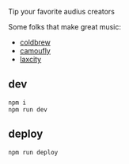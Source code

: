 Tip your favorite audius creators

Some folks that make great music:
* <a class="twitter-share-button" href="https://twitter.com/intent/tweet?text=Support%20with%20a%20tip%20on%20%23Audius%20%24AUDIO%20https%3A%2F%2Ftip.audius.co%2Fcoldbrew">coldbrew</a>
* <a class="twitter-share-button" href="https://twitter.com/intent/tweet?text=Support%20with%20a%20tip%20on%20%23Audius%20%24AUDIO%20https%3A%2F%2Ftip.audius.co%2Fcamouflybeats">camoufly</a>
* <a class="twitter-share-button" href="https://twitter.com/intent/tweet?text=Support%20with%20a%20tip%20on%20%23Audius%20%24AUDIO%20https%3A%2F%2Ftip.audius.co%2Flaxcitymusic">laxcity</a>


## dev
```
npm i
npm run dev
```

## deploy
```
npm run deploy
```